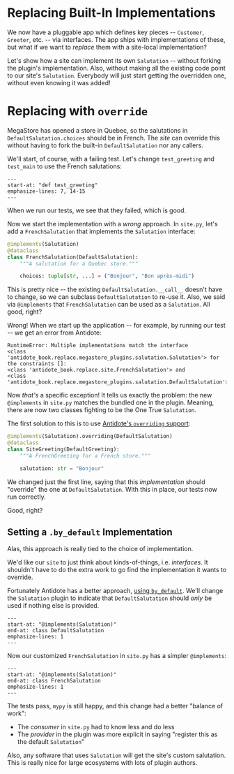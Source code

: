 # Replacing Built-In Implementations

We now have a pluggable app which defines key pieces -- `Customer`, `Greeter`, etc. -- via interfaces.
The app ships with implementations of these, but what if we want to _replace_ them with a site-local implementation?

Let's show how a site can implement its own `Salutation` -- without forking the plugin's implementation.
Also, without making all the existing code point to our site's `Salutation`.
Everybody will just start getting the overridden one, without even knowing it was added!

# Replacing with `override`

MegaStore has opened a store in Quebec, so the salutations in `DefaultSalutation.choices` should be in French.
The _site_ can override this without having to fork the built-in `DefaultSalutation` nor any callers.

We'll start, of course, with a failing test.
Let's change `test_greeting` and `test_main` to use the French salutations:

```{literalinclude} ../../tests/test_replace.py
---
start-at: "def test_greeting"
emphasize-lines: 7, 14-15
---
```

When we run our tests, we see that they failed, which is good.

Now we start the implementation with a _wrong_ approach.
In `site.py`, let's add a `FrenchSalutation` that implements the `Salutation` interface:

```python
@implements(Salutation)
@dataclass
class FrenchSalutation(DefaultSalutation):
    """A salutation for a Quebec store."""

    choices: tuple[str, ...] = ("Bonjour", "Bon après-midi")
```

This is pretty nice -- the existing `DefaultSalutation.__call__` doesn't have to change, so we can subclass `DefaultSalutation` to re-use it.
Also, we said via `@implements` that `FrenchSalutation` can be used as a `Salutation`.
All good, right?

Wrong!
When we start up the application -- for example, by running our test -- we get an error from Antidote:

```
RuntimeError: Multiple implementations match the interface
<class 'antidote_book.replace.megastore_plugins.salutation.Salutation'> for the constraints []:
<class 'antidote_book.replace.site.FrenchSalutation'> and
<class 'antidote_book.replace.megastore_plugins.salutation.DefaultSalutation'>
```

Now _that's_ a specific exception!
It tells us exactly the problem: the new `@implements` in `site.py` matches the bundled one in the plugin.
Meaning, there are now two classes fighting to be the One True `Salutation`.

The first solution to this is to use [Antidote's `overriding` support](https://antidote.readthedocs.io/en/stable/recipes/interface.html#overriding):

```python
@implements(Salutation).overriding(DefaultSalutation)
@dataclass
class SiteGreeting(DefaultGreeting):
    """A FrenchGreeting for a French store."""

    salutation: str = "Bonjour"
```

We changed just the first line, saying that this _implementation_ should "override" the one at `DefaultSalutation`.
With this in place, our tests now run correctly.

Good, right?

## Setting a `.by_default` Implementation

Alas, this approach is really tied to the choice of implementation.

We'd like our `site` to just think about kinds-of-things, i.e. _interfaces_.
It shouldn't have to do the extra work to go find the implementation it wants to override.

Fortunately Antidote has a better approach, [using `by_default`](https://antidote.readthedocs.io/en/stable/recipes/interface.html#default).
We'll change the `Salutation` plugin to indicate that `DefaultSalutation` should _only_ be used if nothing else is provided.

```{literalinclude} ../../src/antidote_book/replace/megastore_plugins/salutation/__init__.py
---
start-at: "@implements(Salutation)"
end-at: class DefaultSalutation
emphasize-lines: 1
---
```

Now our customized `FrenchSalutation` in `site.py` has a simpler `@implements`:

```{literalinclude} ../../src/antidote_book/replace/site.py
---
start-at: "@implements(Salutation)"
end-at: class FrenchSalutation
emphasize-lines: 1
---
```

The tests pass, `mypy` is still happy, and this change had a better "balance of work":

- The _consumer_ in `site.py` had to know less and do less
- The _provider_ in the plugin was more explicit in saying "register this as the default `Salutation`"

Also, any software that uses `Salutation` will get the site's custom salutation.
This is really nice for large ecosystems with lots of plugin authors.
